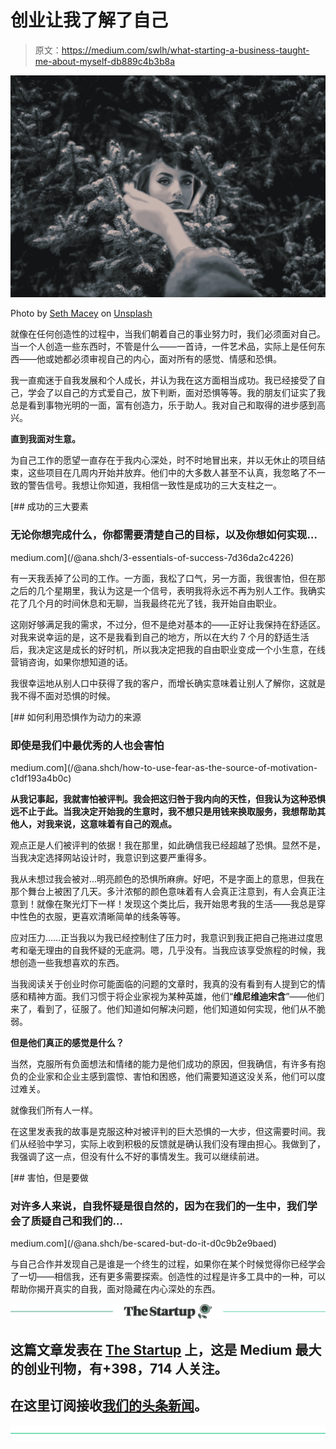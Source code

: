 # 创业让我了解了自己

> 原文：<https://medium.com/swlh/what-starting-a-business-taught-me-about-myself-db889c4b3b8a>

![](img/53ed041eec3f0c575ca51713da864d49.png)

Photo by [Seth Macey](https://unsplash.com/@sethmacey?utm_source=medium&utm_medium=referral) on [Unsplash](https://unsplash.com?utm_source=medium&utm_medium=referral)

就像在任何创造性的过程中，当我们朝着自己的事业努力时，我们必须面对自己。当一个人创造一些东西时，不管是什么——一首诗，一件艺术品，实际上是任何东西——他或她都必须审视自己的内心，面对所有的感觉、情感和恐惧。

我一直痴迷于自我发展和个人成长，并认为我在这方面相当成功。我已经接受了自己，学会了以自己的方式爱自己，放下判断，面对恐惧等等。我的朋友们证实了我总是看到事物光明的一面，富有创造力，乐于助人。我对自己和取得的进步感到高兴。

**直到我面对生意。**

为自己工作的愿望一直存在于我内心深处，时不时地冒出来，并以无休止的项目结束，这些项目在几周内开始并放弃。他们中的大多数人甚至不认真，我忽略了不一致的警告信号。我想让你知道，我相信一致性是成功的三大支柱之一。

[](/@ana.shch/3-essentials-of-success-7d36da2c4226) [## 成功的三大要素

### 无论你想完成什么，你都需要清楚自己的目标，以及你想如何实现…

medium.com](/@ana.shch/3-essentials-of-success-7d36da2c4226) 

有一天我丢掉了公司的工作。一方面，我松了口气，另一方面，我很害怕，但在那之后的几个星期里，我认为这是一个信号，表明我将永远不再为别人工作。我确实花了几个月的时间休息和无聊，当我最终花光了钱，我开始自由职业。

这刚好够满足我的需求，不过分，但不是绝对基本的——正好让我保持在舒适区。对我来说幸运的是，这不是我看到自己的地方，所以在大约 7 个月的舒适生活后，我决定这是成长的好时机，所以我决定把我的自由职业变成一个小生意，在线营销咨询，如果你想知道的话。

我很幸运地从别人口中获得了我的客户，而增长确实意味着让别人了解你，这就是我不得不面对恐惧的时候。

[](/@ana.shch/how-to-use-fear-as-the-source-of-motivation-c1df193a4b0c) [## 如何利用恐惧作为动力的来源

### 即使是我们中最优秀的人也会害怕

medium.com](/@ana.shch/how-to-use-fear-as-the-source-of-motivation-c1df193a4b0c) 

**从我记事起，我就害怕被评判。我会把这归咎于我内向的天性，但我认为这种恐惧远不止于此。当我决定开始我的生意时，我不想只是用钱来换取服务，我想帮助其他人，对我来说，这意味着有自己的观点。**

观点正是人们被评判的依据！我在那里，如此确信我已经超越了恐惧。显然不是，当我决定选择网站设计时，我意识到这要严重得多。

我从未想过我会被对…明亮颜色的恐惧所麻痹。好吧，不是字面上的意思，但我在那个舞台上被困了几天。多汁浓郁的颜色意味着有人会真正注意到，有人会真正注意到！就像在聚光灯下一样！发现这个类比后，我开始思考我的生活——我总是穿中性色的衣服，更喜欢清晰简单的线条等等。

应对压力……正当我以为我已经控制住了压力时，我意识到我正把自己拖进过度思考和毫无理由的自我怀疑的无底洞。嗯，几乎没有。当我应该享受旅程的时候，我想创造一些我想喜欢的东西。

当我阅读关于创业时你可能面临的问题的文章时，我真的没有看到有人提到它的情感和精神方面。我们习惯于将企业家视为某种英雄，他们“**维尼维迪宋含**”——他们来了，看到了，征服了。他们知道如何解决问题，他们知道如何实现，他们从不脆弱。

**但是他们真正的感觉是什么？**

当然，克服所有负面想法和情绪的能力是他们成功的原因，但我确信，有许多有抱负的企业家和企业主感到震惊、害怕和困惑，他们需要知道这没关系，他们可以度过难关。

就像我们所有人一样。

在这里发表我的故事是克服这种对被评判的巨大恐惧的一大步，但这需要时间。我们从经验中学习，实际上收到积极的反馈就是确认我们没有理由担心。我做到了，我强调了这一点，但没有什么不好的事情发生。我可以继续前进。

[](/@ana.shch/be-scared-but-do-it-d0c9b2e9baed) [## 害怕，但是要做

### 对许多人来说，自我怀疑是很自然的，因为在我们的一生中，我们学会了质疑自己和我们的…

medium.com](/@ana.shch/be-scared-but-do-it-d0c9b2e9baed) 

与自己合作并发现自己是谁是一个终生的过程，如果你在某个时候觉得你已经学会了一切——相信我，还有更多需要探索。创造性的过程是许多工具中的一种，可以帮助你揭开真实的自我，面对隐藏在内心深处的东西。

[![](img/308a8d84fb9b2fab43d66c117fcc4bb4.png)](https://medium.com/swlh)

## 这篇文章发表在 [The Startup](https://medium.com/swlh) 上，这是 Medium 最大的创业刊物，有+398，714 人关注。

## 在这里订阅接收[我们的头条新闻](http://growthsupply.com/the-startup-newsletter/)。

[![](img/b0164736ea17a63403e660de5dedf91a.png)](https://medium.com/swlh)